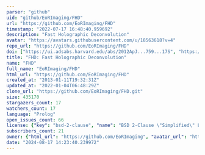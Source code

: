 ```yaml
---
parser: "github"
uid: "github/EoRImaging/FHD"
url: "https://github.com/EoRImaging/FHD"
timestamp: "2022-07-17 16:48:40.959692"
description: "Fast Holographic Deconvolution"
avatar: "https://avatars.githubusercontent.com/u/18563618?v=4"
repo_url: "https://github.com/EoRImaging/FHD"
doi: ["https://ui.adsabs.harvard.edu/abs/2012ApJ...759...17S", "https://ui.adsabs.harvard.edu/abs/2022ascl.soft05014S/abstract"]
title: "FHD: Fast Holographic Deconvolution"
name: "FHD"
full_name: "EoRImaging/FHD"
html_url: "https://github.com/EoRImaging/FHD"
created_at: "2013-01-11T19:32:31Z"
updated_at: "2022-01-04T06:48:29Z"
clone_url: "https://github.com/EoRImaging/FHD.git"
size: 435170
stargazers_count: 17
watchers_count: 17
language: "Prolog"
open_issues_count: 66
license: {"key": "bsd-2-clause", "name": "BSD 2-Clause \"Simplified\" License", "spdx_id": "BSD-2-Clause", "url": "https://api.github.com/licenses/bsd-2-clause", "node_id": "MDc6TGljZW5zZTQ="}
subscribers_count: 21
owner: {"html_url": "https://github.com/EoRImaging", "avatar_url": "https://avatars.githubusercontent.com/u/18563618?v=4", "login": "EoRImaging", "type": "Organization"}
date: "2024-08-17 14:23:40.239972"
---
```

